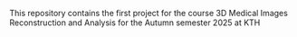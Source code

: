 This repository contains the first project for the course 3D Medical Images Reconstruction and Analysis for the Autumn semester 2025 at KTH 

